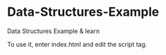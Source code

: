 # Data-Structures-Example
 Data Structures Example & learn

To use it, enter index.html and edit the script tag.

